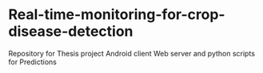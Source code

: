 # Real-time-monitoring-for-crop-disease-detection
Repository for Thesis project
Android client
Web server
and python scripts for Predictions
